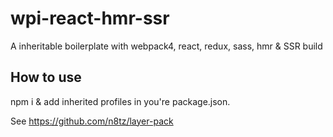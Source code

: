 # wpi-react-hmr-ssr

A inheritable boilerplate with webpack4, react, redux, sass, hmr & SSR build

## How to use

npm i & add inherited profiles in you're package.json.

See https://github.com/n8tz/layer-pack